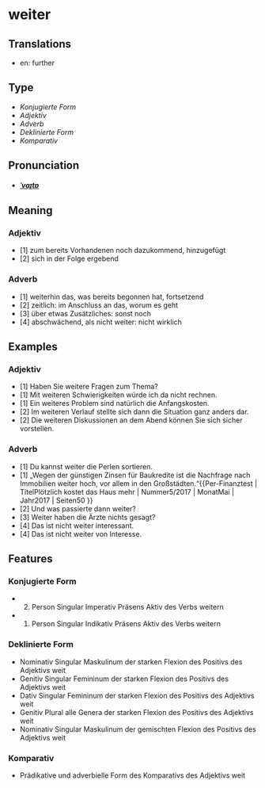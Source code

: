 # weiter
## Translations
- en: further
## Type
- _Konjugierte Form_
- _Adjektiv_
- _Adverb_
- _Deklinierte Form_
- _Komparativ_
## Pronunciation
- **_[ˈvaɪ̯tɐ](https://commons.wikimedia.org/wiki/File:De-weiter.ogg)_**
## Meaning
### Adjektiv
- [1] zum bereits Vorhandenen noch dazukommend, hinzugefügt
- [2] sich in der Folge ergebend
### Adverb
- [1] weiterhin das, was bereits begonnen hat, fortsetzend
- [2] zeitlich: im Anschluss an das, worum es geht
- [3] über etwas Zusätzliches: sonst noch
- [4] abschwächend, als nicht weiter: nicht wirklich
## Examples
### Adjektiv
- [1] Haben Sie weitere Fragen zum Thema?
- [1] Mit weiteren Schwierigkeiten würde ich da nicht rechnen.
- [1] Ein weiteres Problem sind natürlich die Anfangskosten.
- [2] Im weiteren Verlauf stellte sich dann die Situation ganz anders dar.
- [2] Die weiteren Diskussionen an dem Abend können Sie sich sicher vorstellen.
### Adverb
- [1] Du kannst weiter die Perlen sortieren.
- [1] „Wegen der günstigen Zinsen für Baukredite ist die Nachfrage nach Immobilien weiter hoch, vor allem in den Großstädten.“<ref>{{Per-Finanztest | TitelPlötzlich kostet das Haus mehr | Nummer5/2017 | MonatMai | Jahr2017 | Seiten50 }}</ref>
- [2] Und was passierte dann weiter?
- [3] Weiter haben die Ärzte nichts gesagt?
- [4] Das ist nicht weiter interessant.
- [4] Das ist nicht weiter von Interesse.
## Features
### Konjugierte Form
- 2. Person Singular Imperativ Präsens Aktiv des Verbs weitern
- 1. Person Singular Indikativ Präsens Aktiv des Verbs weitern
### Deklinierte Form
- Nominativ Singular Maskulinum der starken Flexion des Positivs des Adjektivs weit
- Genitiv Singular Femininum der starken Flexion des Positivs des Adjektivs weit
- Dativ Singular Femininum der starken Flexion des Positivs des Adjektivs weit
- Genitiv Plural alle Genera der starken Flexion des Positivs des Adjektivs weit
- Nominativ Singular Maskulinum der gemischten Flexion des Positivs des Adjektivs weit
### Komparativ
- Prädikative und adverbielle Form des Komparativs des Adjektivs weit
